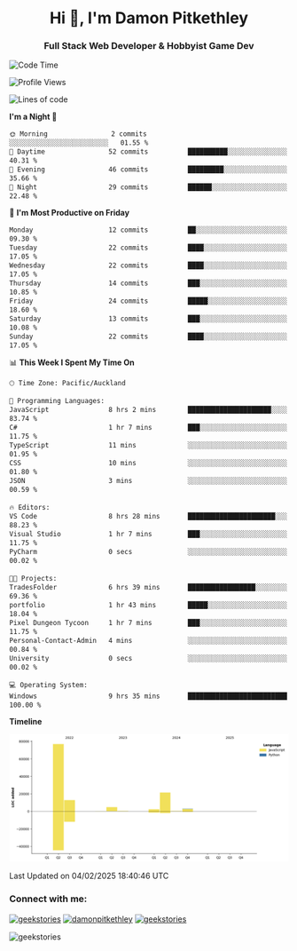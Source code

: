 <h1 align="center">Hi 👋, I'm Damon Pitkethley</h1>
<h3 align="center">Full Stack Web Developer & Hobbyist Game Dev</h3>

<!--START_SECTION:waka-->
![Code Time](http://img.shields.io/badge/Code%20Time-35%20hrs%209%20mins-blue)

![Profile Views](http://img.shields.io/badge/Profile%20Views-0-blue)

![Lines of code](https://img.shields.io/badge/From%20Hello%20World%20I%27ve%20Written-121.5%20thousand%20lines%20of%20code-blue)

**I'm a Night 🦉** 

```text
🌞 Morning                2 commits           ░░░░░░░░░░░░░░░░░░░░░░░░░   01.55 % 
🌆 Daytime                52 commits          ██████████░░░░░░░░░░░░░░░   40.31 % 
🌃 Evening                46 commits          █████████░░░░░░░░░░░░░░░░   35.66 % 
🌙 Night                  29 commits          ██████░░░░░░░░░░░░░░░░░░░   22.48 % 
```
📅 **I'm Most Productive on Friday** 

```text
Monday                   12 commits          ██░░░░░░░░░░░░░░░░░░░░░░░   09.30 % 
Tuesday                  22 commits          ████░░░░░░░░░░░░░░░░░░░░░   17.05 % 
Wednesday                22 commits          ████░░░░░░░░░░░░░░░░░░░░░   17.05 % 
Thursday                 14 commits          ███░░░░░░░░░░░░░░░░░░░░░░   10.85 % 
Friday                   24 commits          █████░░░░░░░░░░░░░░░░░░░░   18.60 % 
Saturday                 13 commits          ███░░░░░░░░░░░░░░░░░░░░░░   10.08 % 
Sunday                   22 commits          ████░░░░░░░░░░░░░░░░░░░░░   17.05 % 
```


📊 **This Week I Spent My Time On** 

```text
🕑︎ Time Zone: Pacific/Auckland

💬 Programming Languages: 
JavaScript               8 hrs 2 mins        █████████████████████░░░░   83.74 % 
C#                       1 hr 7 mins         ███░░░░░░░░░░░░░░░░░░░░░░   11.75 % 
TypeScript               11 mins             ░░░░░░░░░░░░░░░░░░░░░░░░░   01.95 % 
CSS                      10 mins             ░░░░░░░░░░░░░░░░░░░░░░░░░   01.80 % 
JSON                     3 mins              ░░░░░░░░░░░░░░░░░░░░░░░░░   00.59 % 

🔥 Editors: 
VS Code                  8 hrs 28 mins       ██████████████████████░░░   88.23 % 
Visual Studio            1 hr 7 mins         ███░░░░░░░░░░░░░░░░░░░░░░   11.75 % 
PyCharm                  0 secs              ░░░░░░░░░░░░░░░░░░░░░░░░░   00.02 % 

🐱‍💻 Projects: 
TradesFolder             6 hrs 39 mins       █████████████████░░░░░░░░   69.36 % 
portfolio                1 hr 43 mins        █████░░░░░░░░░░░░░░░░░░░░   18.04 % 
Pixel Dungeon Tycoon     1 hr 7 mins         ███░░░░░░░░░░░░░░░░░░░░░░   11.75 % 
Personal-Contact-Admin   4 mins              ░░░░░░░░░░░░░░░░░░░░░░░░░   00.84 % 
University               0 secs              ░░░░░░░░░░░░░░░░░░░░░░░░░   00.02 % 

💻 Operating System: 
Windows                  9 hrs 35 mins       █████████████████████████   100.00 % 
```

**Timeline**

![Lines of Code chart](https://raw.githubusercontent.com/GeekStories/GeekStories/main/assets/bar_graph.png)


 Last Updated on 04/02/2025 18:40:46 UTC
<!--END_SECTION:waka-->

<h3 align="left">Connect with me:</h3>
<p align="left">
<a href="https://twitter.com/geekstories" target="blank"><img align="center" src="https://raw.githubusercontent.com/rahuldkjain/github-profile-readme-generator/master/src/images/icons/Social/twitter.svg" alt="geekstories" height="30" width="40" /></a>
<a href="https://linkedin.com/in/damonpitkethley" target="blank"><img align="center" src="https://raw.githubusercontent.com/rahuldkjain/github-profile-readme-generator/master/src/images/icons/Social/linked-in-alt.svg" alt="damonpitkethley" height="30" width="40" /></a>
<a href="https://www.leetcode.com/geekstories" target="blank"><img align="center" src="https://raw.githubusercontent.com/rahuldkjain/github-profile-readme-generator/master/src/images/icons/Social/leet-code.svg" alt="geekstories" height="30" width="40" /></a>
</p>

<p><img align="center" src="https://github-readme-streak-stats.herokuapp.com/?user=geekstories&" alt="geekstories" /></p>
